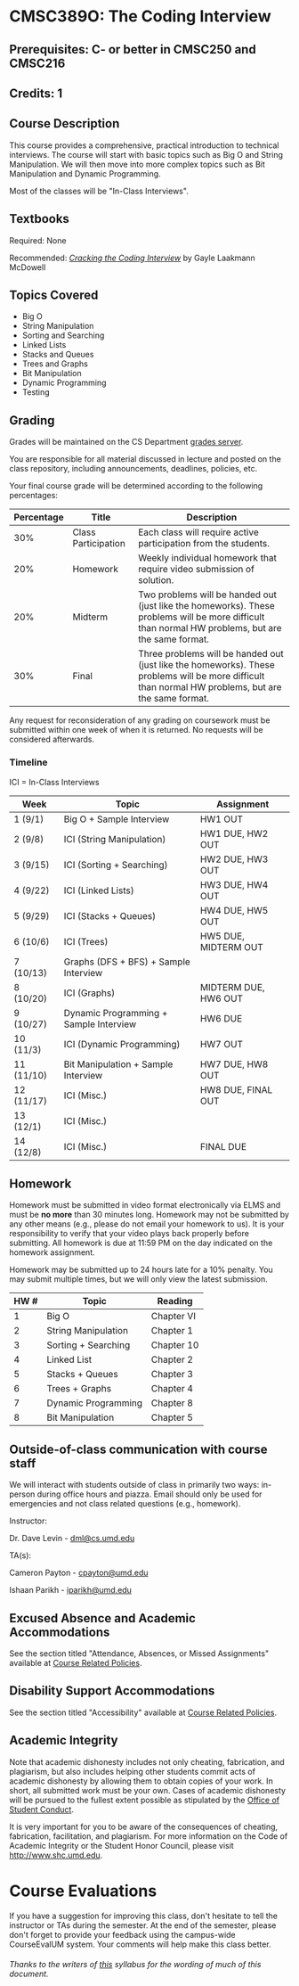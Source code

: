 # CMSC389O: The Coding Interview 
## Prerequisites: C- or better in CMSC250 and CMSC216
## Credits: 1

## Course Description
This course provides a comprehensive, practical introduction to technical interviews. The course will start with basic topics such as Big O and String Manipulation. We will then move into more complex topics such as Bit Manipulation and Dynamic Programming.

Most of the classes will be "In-Class Interviews". 

## Textbooks
Required: None

Recommended: [_Cracking the Coding Interview_](https://www.amazon.com/Cracking-Coding-Interview-Programming-Questions/dp/0984782850/ref=pd_sbs_14_t_0?_encoding=UTF8&psc=1&refRID=AK159SHS36EFW9R2D1JY) by Gayle Laakmann McDowell

## Topics Covered
- Big O
- String Manipulation
- Sorting and Searching
- Linked Lists
- Stacks and Queues
- Trees and Graphs
- Bit Manipulation
- Dynamic Programming
- Testing

## Grading
Grades will be maintained on the CS Department <a href="https://grades.cs.umd.edu/">grades server</a>.

You are responsible for all material discussed in lecture and posted on the class repository, including announcements, deadlines, policies, etc.

Your final course grade will be determined according to the following percentages:

| Percentage | Title | Description |
| ------------- | -----|-------- |
| 30% | Class Participation | Each class will require active participation from the students. |
| 20% | Homework  | Weekly individual homework that require video submission of solution. |
| 20% | Midterm | Two problems will be handed out (just like the homeworks). These problems will be more difficult than normal HW problems, but are the same format.  |
| 30% | Final | Three problems will be handed out (just like the homeworks). These problems will be more difficult than normal HW problems, but are the same format. |

Any request for reconsideration of any grading on coursework must be submitted within one week of when it is returned. No requests
will be considered afterwards.

### Timeline

ICI = In-Class Interviews

| Week | Topic | Assignment |
| ----|----|----- |
| 1 (9/1) | Big O + Sample Interview | HW1 OUT |
| 2 (9/8) | ICI (String Manipulation) | HW1 DUE, HW2 OUT |
| 3 (9/15) | ICI (Sorting + Searching) | HW2 DUE, HW3 OUT |
| 4 (9/22) | ICI (Linked Lists) | HW3 DUE, HW4 OUT |
| 5 (9/29) | ICI (Stacks + Queues) | HW4 DUE, HW5 OUT |
| 6 (10/6) | ICI (Trees) | HW5 DUE, MIDTERM OUT |
| 7 (10/13) | Graphs (DFS + BFS) + Sample Interview | |
| 8 (10/20) | ICI (Graphs) | MIDTERM DUE, HW6 OUT |
| 9 (10/27) | Dynamic Programming + Sample Interview | HW6 DUE |
| 10 (11/3) | ICI (Dynamic Programming) | HW7 OUT |
| 11 (11/10) | Bit Manipulation + Sample Interview | HW7 DUE, HW8 OUT |
| 12 (11/17) | ICI (Misc.) | HW8 DUE, FINAL OUT |
| 13 (12/1) | ICI (Misc.) |  |
| 14 (12/8) | ICI (Misc.) | FINAL DUE |

## Homework
Homework must be submitted in video format electronically via ELMS and must be __no more__ than 30 minutes long. Homework may not be submitted by any other means (e.g., please do not email your homework to us). It is your responsibility to verify that your video plays back properly before submitting. All homework is due at 11:59 PM on the day indicated on the homework assignment.

Homework may be submitted up to 24 hours late for a 10% penalty. You may submit multiple times, but we will only view the latest submission.

|HW #|Topic|Reading|
|----|----|----|
|1|Big O|Chapter VI|
|2|String Manipulation|Chapter 1|
|3|Sorting + Searching|Chapter 10|
|4|Linked List|Chapter 2|
|5|Stacks + Queues|Chapter 3|
|6|Trees + Graphs|Chapter 4|
|7|Dynamic Programming|Chapter 8|
|8|Bit Manipulation|Chapter 5|

## Outside-of-class communication with course staff
We will interact with students outside of class in primarily two ways: in-person during office hours and piazza. Email should
only be used for emergencies and not class related questions (e.g., homework).

Instructor:

Dr. Dave Levin - dml@cs.umd.edu

TA(s):

Cameron Payton - cpayton@umd.edu

Ishaan Parikh - iparikh@umd.edu

## Excused Absence and Academic Accommodations
See the section titled "Attendance, Absences, or Missed Assignments" available at <a href="http://www.ugst.umd.edu/courserelatedpolicies.html">Course Related Policies</a>.

## Disability Support Accommodations

See the section titled "Accessibility" available at <a href="http://www.ugst.umd.edu/courserelatedpolicies.html">Course Related Policies</a>.


## Academic Integrity
Note that academic dishonesty includes not only cheating, fabrication, and plagiarism, but also includes helping other students commit acts of academic dishonesty by allowing them to obtain copies of your work. In short, all submitted work must be your own. Cases of academic dishonesty will be pursued to the fullest extent possible as stipulated by the <a href="http://osc.umd.edu/OSC/Default.aspx">Office of Student Conduct</a>.

It is very important for you to be aware of the consequences of cheating, fabrication, facilitation, and plagiarism. For more information on the Code of Academic Integrity or the Student Honor Council, please visit http://www.shc.umd.edu.

# Course Evaluations

If you have a suggestion for improving this class, don't hesitate to tell the instructor or TAs during the semester. At the end of the semester, please don't forget to provide your feedback using the campus-wide CourseEvalUM system. Your comments will help make this class better.

###### Thanks to the writers of <a href = "https://www.cs.umd.edu/class/fall2016/cmsc330/syllabus.shtml">this</a> syllabus for the wording of much of this document.
